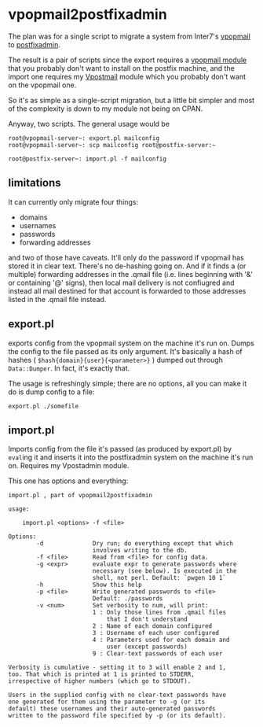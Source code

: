 vpopmail2postfixadmin
=====================

The plan was for a single script to migrate a system from Inter7's [vpopmail][0] 
to [postfixadmin][1].

The result is a pair of scripts since the export requires a [vpopmail module][2] that
you probably don't want to install on the postfix machine, and the import one 
requires my [Vpostmail][3] module which you probably don't want on the vpopmail one.

So it's as simple as a single-script migration, but a little bit simpler and most of 
the complexity is down to my module not being on CPAN.


Anyway, two scripts. The general usage would be

    root@vpopmail-server~: export.pl mailconfig
    root@vpopmail-server~: scp mailconfig root@postfix-server:~

    root@postfix-server~: import.pl -f mailconfig

limitations
-----------

It can currently only migrate four things:

* domains
* usernames
* passwords
* forwarding addresses

and two of those have caveats. It'll only do the password if  vpopmail has stored 
it in clear text. There's no de-hashing going on. And if it finds a (or multiple)
forwarding addresses in the .qmail file (i.e. lines beginning with '&' or containing
'@' signs), then local mail delivery is not confiugred and instead all mail destined
for that account is forwarded to those addresses listed in the .qmail file instead.

export.pl
---------
exports config from the vpopmail system on the machine it's run on. Dumps the
config to the file passed as its only argument. It's basically a hash of hashes
( `$hash{domain}{user}{<parameter>}` ) dumped out through `Data::Dumper`. In fact, 
it's exactly that.

The usage is refreshingly simple; there are no options, all you can make it do is 
dump config to a file:

    export.pl ./somefile

import.pl
---------
Imports config from the file it's passed (as produced by export.pl) by `eval`ing it
and inserts it into the postfixadmin system on the machine it's run on. Requires my 
Vpostadmin module.

This one has options and everything:

    import.pl , part of vpopmail2postfixadmin
        
    usage:
    
    	import.pl <options> -f <file>
    
    Options:
            -d              Dry run; do everything except that which
                            involves writing to the db.
            -f <file>       Read from <file> for config data. 
            -g <expr>       evaluate expr to generate passwords where 
                            necessary (see below). Is executed in the 
                            shell, not perl. Default: `pwgen 10 1`
            -h              Show this help
            -p <file>       Write generated passwords to <file>
                            Default: ./passwords
            -v <num>        Set verbosity to num, will print:
                            1 : Only those lines from .qmail files
                                that I don't understand
                            2 : Name of each domain configured
                            3 : Username of each user configured
                            4 : Parameters used for each domain and 
                                user (except passwords)
                            9 : Clear-text passwords of each user
    
    Verbosity is cumulative - setting it to 3 will enable 2 and 1, 
    too. That which is printed at 1 is printed to STDERR, 
    irrespective of higher numbers (which go to STDOUT).
    
    Users in the supplied config with no clear-text passwords have
    one generated for them using the parameter to -g (or its 
    default) these usernames and their auto-generated passwords 
    written to the password file specified by -p (or its default).

[0]: http://www.inter7.com/index.php?page=vpopmail
[1]: http://postfixadmin.sourceforge.net/
[2]: http://search.cpan.org/~jkister/Mail-vpopmail-0.60b3/vpopmail.pm
[3]: https://github.com/BigRedS/vpostmail
